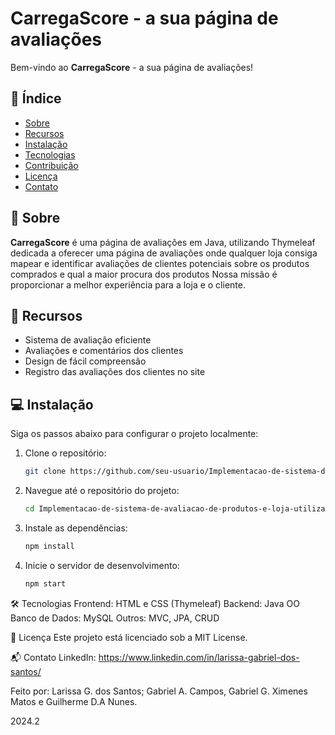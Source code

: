 #  CarregaScore - a sua página de avaliações


Bem-vindo ao **CarregaScore** - a sua página de avaliações!

## 📝 Índice

- [Sobre](#sobre)
- [Recursos](#recursos)
- [Instalação](#instalação)
- [Tecnologias](#tecnologias)
- [Contribuição](#contribuição)
- [Licença](#licença)
- [Contato](#contato)

## 📖 Sobre

**CarregaScore** é uma página de avaliações em Java, utilizando Thymeleaf dedicada a oferecer uma página de avaliações onde qualquer loja consiga mapear e identificar avaliações de clientes
potenciais sobre os produtos comprados e qual a maior procura dos produtos Nossa missão é proporcionar a melhor experiência para a loja e o cliente.

## 🚀 Recursos

- Sistema de avaliação eficiente
- Avaliações e comentários dos clientes
- Design de fácil compreensão
- Registro das avaliações dos clientes no site

## 💻 Instalação

Siga os passos abaixo para configurar o projeto localmente:

1. Clone o repositório:
   ```bash
   git clone https://github.com/seu-usuario/Implementacao-de-sistema-de-avaliacao-de-produtos-e-loja-utilizando-a-linguagem-JAVA.git
2. Navegue até o repositório do projeto:
   ```bash
   cd Implementacao-de-sistema-de-avaliacao-de-produtos-e-loja-utilizando-a-linguagem-JAVA
3. Instale as dependências:
    ```bash
    npm install
4. Inicie o servidor de desenvolvimento:
    ```bash
   npm start

🛠 Tecnologias
Frontend: HTML e CSS (Thymeleaf)
Backend: Java OO
Banco de Dados: MySQL
Outros: MVC, JPA, CRUD

📜 Licença
Este projeto está licenciado sob a MIT License.

📬 Contato
LinkedIn: https://www.linkedin.com/in/larissa-gabriel-dos-santos/
          
Feito por: Larissa G. dos Santos; Gabriel A. Campos, Gabriel G. Ximenes Matos e Guilherme D.A Nunes.


2024.2
